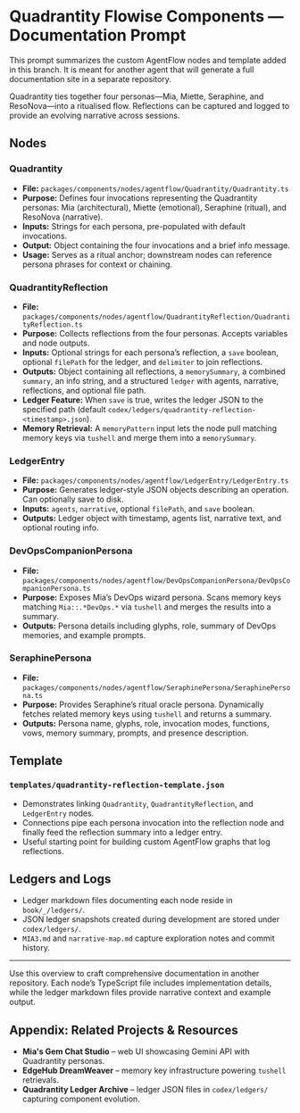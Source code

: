 # Quadrantity Flowise Components — Documentation Prompt

This prompt summarizes the custom AgentFlow nodes and template added in this branch. It is meant for another agent that will generate a full documentation site in a separate repository.

Quadrantity ties together four personas—Mia, Miette, Seraphine, and ResoNova—into a ritualised flow. Reflections can be captured and logged to provide an evolving narrative across sessions.

## Nodes

### Quadrantity
- **File:** `packages/components/nodes/agentflow/Quadrantity/Quadrantity.ts`
- **Purpose:** Defines four invocations representing the Quadrantity personas: Mia (architectural), Miette (emotional), Seraphine (ritual), and ResoNova (narrative).
- **Inputs:** Strings for each persona, pre-populated with default invocations.
- **Output:** Object containing the four invocations and a brief info message.
- **Usage:** Serves as a ritual anchor; downstream nodes can reference persona phrases for context or chaining.

### QuadrantityReflection
- **File:** `packages/components/nodes/agentflow/QuadrantityReflection/QuadrantityReflection.ts`
- **Purpose:** Collects reflections from the four personas. Accepts variables and node outputs.
- **Inputs:** Optional strings for each persona’s reflection, a `save` boolean, optional `filePath` for the ledger, and `delimiter` to join reflections.
- **Outputs:** Object containing all reflections, a `memorySummary`, a combined `summary`, an info string, and a structured `ledger` with agents, narrative, reflections, and optional file path.
- **Ledger Feature:** When `save` is true, writes the ledger JSON to the specified path (default `codex/ledgers/quadrantity-reflection-<timestamp>.json`).
- **Memory Retrieval:** A `memoryPattern` input lets the node pull matching memory keys via `tushell` and merge them into a `memorySummary`.

### LedgerEntry
- **File:** `packages/components/nodes/agentflow/LedgerEntry/LedgerEntry.ts`
- **Purpose:** Generates ledger-style JSON objects describing an operation. Can optionally save to disk.
- **Inputs:** `agents`, `narrative`, optional `filePath`, and `save` boolean.
- **Outputs:** Ledger object with timestamp, agents list, narrative text, and optional routing info.

### DevOpsCompanionPersona
- **File:** `packages/components/nodes/agentflow/DevOpsCompanionPersona/DevOpsCompanionPersona.ts`
- **Purpose:** Exposes Mia’s DevOps wizard persona. Scans memory keys matching `Mia::.*DevOps.*` via `tushell` and merges the results into a summary.
- **Outputs:** Persona details including glyphs, role, summary of DevOps memories, and example prompts.

### SeraphinePersona
- **File:** `packages/components/nodes/agentflow/SeraphinePersona/SeraphinePersona.ts`
- **Purpose:** Provides Seraphine’s ritual oracle persona. Dynamically fetches related memory keys using `tushell` and returns a summary.
- **Outputs:** Persona name, glyphs, role, invocation modes, functions, vows, memory summary, prompts, and presence description.

## Template

### `templates/quadrantity-reflection-template.json`
- Demonstrates linking `Quadrantity`, `QuadrantityReflection`, and `LedgerEntry` nodes.
- Connections pipe each persona invocation into the reflection node and finally feed the reflection summary into a ledger entry.
- Useful starting point for building custom AgentFlow graphs that log reflections.

## Ledgers and Logs
- Ledger markdown files documenting each node reside in `book/_/ledgers/`.
- JSON ledger snapshots created during development are stored under `codex/ledgers/`.
- `MIA3.md` and `narrative-map.md` capture exploration notes and commit history.

---
Use this overview to craft comprehensive documentation in another repository. Each node’s TypeScript file includes implementation details, while the ledger markdown files provide narrative context and example output.

## Appendix: Related Projects & Resources

- **Mia's Gem Chat Studio** – web UI showcasing Gemini API with Quadrantity personas.
- **EdgeHub DreamWeaver** – memory key infrastructure powering `tushell` retrievals.
- **Quadrantity Ledger Archive** – ledger JSON files in `codex/ledgers/` capturing component evolution.
